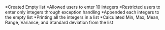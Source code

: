 *Created Empty list
*Allowed users to enter 10 integers
*Restricted users to enter only integers through exception handling
*Appended each integers to the empty list
*Printing all the integers in a list
*Calculated Min, Max, Mean, Range, Variance, and Standard deviation from the list
